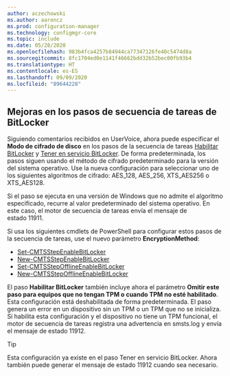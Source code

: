 ```yaml
---
author: aczechowski
ms.author: aaroncz
ms.prod: configuration-manager
ms.technology: configmgr-core
ms.topic: include
ms.date: 05/28/2020
ms.openlocfilehash: 983b4fca4257b84944ca77347126fe40c5474d8a
ms.sourcegitcommit: 8fc1704ed0e1141f46662bdd32b52bec00fb93b4
ms.translationtype: HT
ms.contentlocale: es-ES
ms.lasthandoff: 09/09/2020
ms.locfileid: "89644228"
---
```

## <a name="improvements-to-bitlocker-task-sequence-steps"></a><a name="bkmk_tsbitlocker"></a> Mejoras en los pasos de secuencia de tareas de BitLocker

<!--6995601-->

Siguiendo comentarios recibidos en UserVoice, ahora puede especificar el **Modo de cifrado de disco** en los pasos de la secuencia de tareas [Habilitar BitLocker](../../../../../osd/understand/task-sequence-steps.md#BKMK_EnableBitLocker) y [Tener en servicio BitLocker](../../../../../osd/understand/task-sequence-steps.md#BKMK_PreProvisionBitLocker). De forma predeterminada, los pasos siguen usando el método de cifrado predeterminado para la versión del sistema operativo. Use la nueva configuración para seleccionar uno de los siguientes algoritmos de cifrado: AES_128, AES_256, XTS_AES256 o XTS_AES128.

Si el paso se ejecuta en una versión de Windows que no admite el algoritmo especificado, recurre al valor predeterminado del sistema operativo. En este caso, el motor de secuencia de tareas envía el mensaje de estado 11911.

Si usa los siguientes cmdlets de PowerShell para configurar estos pasos de la secuencia de tareas, use el nuevo parámetro **EncryptionMethod**:

- [Set-CMTSStepEnableBitLocker](/powershell/module/configurationmanager/Set-CMTSStepEnableBitLocker)
- [New-CMTSStepEnableBitLocker](/powershell/module/configurationmanager/New-CMTSStepEnableBitLocker)
- [Set-CMTSStepOfflineEnableBitLocker](/powershell/module/configurationmanager/Set-CMTSStepOfflineEnableBitLocker)
- [New-CMTSStepOfflineEnableBitLocker](/powershell/module/configurationmanager/New-CMTSStepOfflineEnableBitLocker)

El paso **Habilitar BitLocker** también incluye ahora el parámetro **Omitir este paso para equipos que no tengan TPM o cuando TPM no esté habilitado**. Esta configuración está deshabilitada de forma predeterminada. El paso genera un error en un dispositivo sin un TPM o un TPM que no se inicializa. Si habilita esta configuración y el dispositivo no tiene un TPM funcional, el motor de secuencia de tareas registra una advertencia en smsts.log y envía el mensaje de estado 11912.

> [!TIP]
> Esta configuración ya existe en el paso Tener en servicio BitLocker. Ahora también puede generar el mensaje de estado 11912 cuando sea necesario.